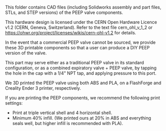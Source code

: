 This folder contains CAD files (including Solidworks assembly and part files, STLs, and STEP versions) of the PEEP valve components.

This hardware design is licensed under the CERN Open Hardware Licence v1.2 (CERN, Geneva, Switzerland). Refer to the text file cern_ohl_v_1_2 or https://ohwr.org/project/licenses/wikis/cern-ohl-v1.2 for details. 

In the event that a commercial PEEP valve cannot be sourced, we provide these 3D printable components so that a user can produce a DIY PEEP version of the valve.

This part may serve either as a traditional PEEP valve in its standard configuration, or as a combined expiratory valve + PEEP valve, by tapping the hole in the cap with a 1/4" NPT tap, and applying pressure to this port. 

We 3D printed the PEEP valve using both ABS and PLA, on a FlashForge and Creality Ender 3 printer, respectively. 

If you are printing the PEEP components, we recommend the following print settings:

- Print at triple vertical shell and 4 horizontal shell. 
- Minimum 40% infill. (We printed ours at 20% in ABS and everything seals well, but higher infill is recommended with PLA).


